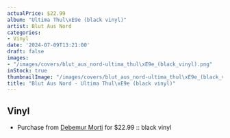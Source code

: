```yaml
---
actualPrice: $22.99
album: "Ultima Thul\xE9e (black vinyl)"
artist: Blut Aus Nord
categories:
- Vinyl
date: '2024-07-09T13:21:00'
draft: false
images:
- "/images/covers/blut_aus_nord-ultima_thul\xE9e_(black_vinyl).png"
inStock: true
thumbnailImage: "/images/covers/blut_aus_nord-ultima_thul\xE9e_(black_vinyl)-thumb.png"
title: "Blut Aus Nord - Ultima Thul\xE9e (black vinyl)"
---
```


## Vinyl
* Purchase from [Debemur Morti](https://debemurmorti.aisamerch.com/item/105379) for $22.99 :: black vinyl
